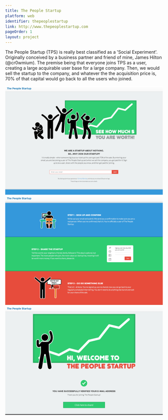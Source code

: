 ```yaml
---
title: The People Startup
platform: web
identifier: thepeoplestartup
link: http://www.thepeoplestartup.com
pageOrder: 1
layout: project
---
```


The People Startup (TPS) is really best classified as a 'Social Experiment'. Originally conceived by a business partner and friend of mine, James Hilton (@cr0wmium). The premise being that everyone joins TPS as a user, creating a large acquirable user base for a large company. Then, we would sell the startup to the company, and whatever the the acquisition price is, 70% of that capital would go back to all the users who joined.

![Home Intro](./images/1.png)
![Explanation Section](./images/2.png)
![Confirmation of Email Submit](./images/3.png)

